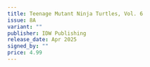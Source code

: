 ```yaml
---
title: Teenage Mutant Ninja Turtles, Vol. 6
issue: 8A
variant: ""
publisher: IDW Publishing
release_date: Apr 2025
signed_by: ""
price: 4.99
---
```

